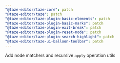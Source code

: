 ```yaml
---
"@taze-editor/taze-core": patch
"@taze-editor/taze": patch
"@taze-editor/taze-plugin-basic-elements": patch
"@taze-editor/taze-plugin-basic-marks": patch
"@taze-editor/taze-plugin-exit-break": patch
"@taze-editor/taze-plugin-reset-node": patch
"@taze-editor/taze-plugin-search-highlight": patch
"@taze-editor/taze-ui-balloon-toolbar": patch
---
```


Add node matchers and recursive `apply` operation utils

